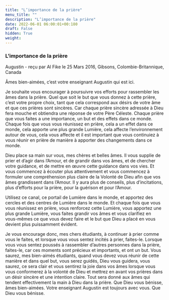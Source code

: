 ```yaml
---
title: "L’importance de la prière"
menu_title: ""
description: "L’importance de la prière"
date: 2022-06-01 06:00:01+00:180
draft: False
hidden: True
weight:
---
```

### L’importance de la prière

Augustin - reçu par Al Fike le 25 Mars 2016, Gibsons, Colombie-Britannique, Canada

Âmes bien-aimées, c’est votre enseignant Augustin qui est ici.

Je souhaite vous encourager à poursuivre vos efforts pour rassembler les âmes dans la prière. Quel que soit le but que vous donnez à cette prière, c’est votre propre choix, tant que cela correspond aux désirs de votre âme et que ces prières sont sincères. Car chaque prière sincère adressée à Dieu fera mouche et obtiendra une réponse de votre Père Céleste. Chaque prière que vous faites a une importance, un but et des effets dans ce monde. Chaque fois que vous vous réunissez en prière, cela a un effet dans ce monde, cela apporte une plus grande Lumière, cela affecte l’environnement autour de vous, cela vous affecte et il est important que vous continuiez à vous réunir en prière de manière à apporter des changements dans ce monde.

Dieu place sa main sur vous, mes chères et belles âmes. Il vous supplie de prier et d’agir dans l’Amour, et de grandir dans vos âmes, et de chercher votre guidance, et de mettre en œuvre cette guidance dans vos vies. Et vous commencez à écouter plus attentivement et vous commencez à formuler une compréhension plus claire de la Volonté de Dieu afin que vos âmes grandissent dans l’Amour. Il y aura plus de conseils, plus d’incitations, plus d’efforts pour la prière, pour la guérison et pour l’Amour.

Utilisez ce canal, ce portail de Lumière dans le monde, et apportez des cercles et des centres de Lumière dans le monde. Et chaque fois que vous vous réunissez en prière, vous renforcez cette Lumière, vous apportez une plus grande Lumière, vous faites grandir vos âmes et vous clarifiez en vous-mêmes ce que vous devez faire et le but que Dieu a placé en vous devient plus puissamment évident.

Je vous encourage donc, mes chers étudiants, à continuer à prier comme vous le faites, et lorsque vous vous sentez incités à prier, faites-le. Lorsque vous vous sentez poussés à rassembler d’autres personnes dans la prière, faites-le, car ces moments sont précieux et importants, et ont un but. Vous saurez, mes bien-aimés étudiants, quand vous devez vous réunir de cette manière et dans quel but, vous serez guidés, Dieu vous guidera, vous saurez, ce sera clair et vous sentirez la joie dans vos âmes lorsque vous vous conformerez à la volonté de Dieu et mettrez en avant vos prières dans un désir sincère et une intention claire. Tout sera donné aux âmes qui tendent effectivement la main à Dieu dans la prière. Que Dieu vous bénisse, âmes bien-aimées. Votre enseignant Augustin est toujours avec vous. Que Dieu vous bénisse.



